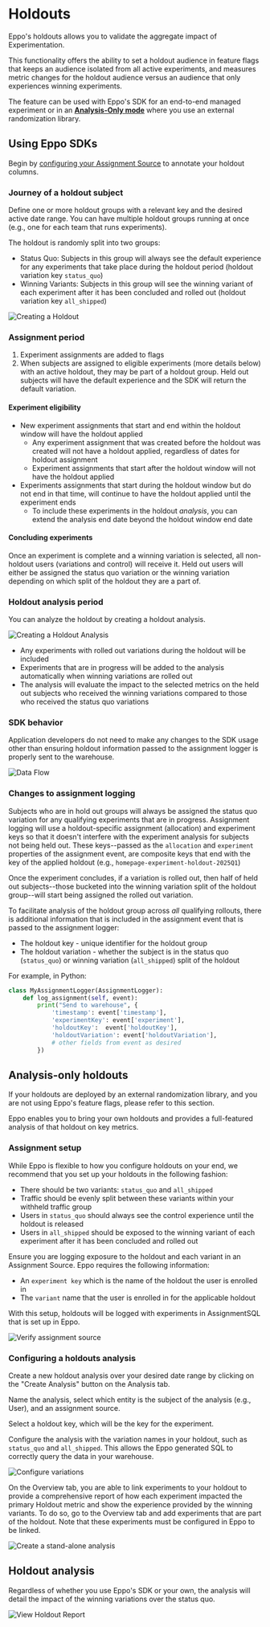 # Holdouts

Eppo's holdouts allows you to validate the aggregate impact of Experimentation.

This functionality offers the ability to set a holdout audience in feature flags that keeps an audience isolated from all active experiments, and measures metric changes for the holdout audience versus an audience that only experiences winning experiments.

The feature can be used with Eppo's SDK for an end-to-end managed experiment or in an [**Analysis-Only mode**](#analysis-only-holdouts) where you use an external randomization library.

## Using Eppo SDKs

Begin by [configuring your Assignment Source](/data-management/definitions/assignment-sql) to annotate your holdout columns.

### Journey of a holdout subject

Define one or more holdout groups with a relevant key and the desired active date range. You can have multiple holdout 
groups running at once (e.g., one for each team that runs experiments).

The holdout is randomly split into two groups:
* Status Quo: Subjects in this group will always see the default experience for any experiments that take place during the 
holdout period (holdout variation key `status_quo`)
* Winning Variants: Subjects in this group will see the winning variant of each experiment after it has been concluded and 
rolled out (holdout variation key `all_shipped`)

![Creating a Holdout](/img/experiments/holdouts/holdouts-create-object.png)

### Assignment period

1. Experiment assignments are added to flags
2. When subjects are assigned to eligible experiments (more details below) with an active holdout, they may be part of 
a holdout group. Held out subjects will have the default experience and the SDK will return the default variation.

#### Experiment eligibility

* New experiment assignments that start and end within the holdout window will have the holdout applied
  * Any experiment assignment that was created before the holdout was created will not have a holdout applied, regardless 
of dates for holdout assignment
  * Experiment assignments that start after the holdout window will not have the holdout applied
* Experiments assignments that start during the holdout window but do not end in that time, will continue to have the 
holdout applied until the experiment ends
  * To include these experiments in the holdout _analysis_, you can extend the analysis end date beyond the holdout window end 
date

#### Concluding experiments

Once an experiment is complete and a winning variation is selected, all non-holdout users (variations and control) will receive it.
Held out users will either be assigned the status quo variation or the winning variation depending on which split of the
holdout they are a part of.

### Holdout analysis period

You can analyze the holdout by creating a holdout analysis.

![Creating a Holdout Analysis](/img/experiments/holdouts/holdouts-create-experiment.png)

* Any experiments with rolled out variations during the holdout will be included
* Experiments that are in progress will be added to the analysis automatically when winning variations are rolled out
* The analysis will evaluate the impact to the selected metrics on the held out subjects who received the winning
variations compared to those who received the status quo variations

### SDK behavior

Application developers do not need to make any changes to the SDK usage other than ensuring holdout information passed
to the assignment logger is properly sent to the warehouse.

![Data Flow](/img/experiments/holdouts/holdouts-data-flow.png)

### Changes to assignment logging

Subjects who are in hold out groups will always be assigned the status quo variation for any qualifying experiments that
are in progress. Assignment logging will use a holdout-specific assignment (allocation) and experiment keys so that it
doesn't interfere with the experiment analysis for subjects not being held out. These keys--passed as the `allocation` 
and `experiment` properties of the assignment event, are composite keys that end with the key of the applied holdout
(e.g., `homepage-experiment-holdout-2025Q1`)

Once the experiment concludes, if a variation is rolled out, then half of held out subjects--those bucketed into the winning 
variation split of the holdout group--will start being assigned the rolled out variation.

To facilitate analysis of the holdout group across _all_ qualifying rollouts, there is additional information that is 
included in the assignment event that is passed to the assignment logger:
* The holdout key - unique identifier for the holdout group
* The holdout variation - whether the subject is in the status quo (`status_quo`) or winning variation (`all_shipped`) 
split of the holdout

For example, in Python:
```python
class MyAssignmentLogger(AssignmentLogger):
    def log_assignment(self, event):
        print("Send to warehouse", { 
            'timestamp': event['timestamp'],
            'experimentKey': event['experiment'],
            'holdoutKey':  event['holdoutKey'], 
            'holdoutVariation': event['holdoutVariation'],
            # other fields from event as desired
        })
```

## Analysis-only holdouts

If your holdouts are deployed by an external randomization library, and you are not using Eppo's feature flags, please refer to this section.

Eppo enables you to bring your own holdouts and provides a full-featured analysis of that holdout on key metrics.

### Assignment setup

While Eppo is flexible to how you configure holdouts on your end, we recommend that you set up your holdouts in the following fashion:
* There should be two variants: `status_quo` and `all_shipped`
* Traffic should be evenly split between these variants within your withheld traffic group
* Users in `status_quo` should always see the control experience until the holdout is released
* Users in `all_shipped` should be exposed to the winning variant of each experiment after it has been concluded and rolled out

Ensure you are logging exposure to the holdout and each variant in an Assignment Source. Eppo requires the following information:
*  An `experiment key` which is the name of the holdout the user is enrolled in
*  The `variant` name that the user is enrolled in for the applicable holdout

With this setup, holdouts will be logged with experiments in AssignmentSQL that is set up in Eppo.

![Verify assignment source](/img/experiments/holdouts/standalone-assignment-sql.png)

### Configuring a holdouts analysis

Create a new holdout analysis over your desired date range by clicking on the "Create Analysis" button on the Analysis tab.

Name the analysis, select which entity is the subject of the analysis (e.g., User), and an assignment source.

Select a holdout key, which will be the key for the experiment.

Configure the analysis with the variation names in your holdout, such as `status_quo` and `all_shipped`.
This allows the Eppo generated SQL to correctly query the data in your warehouse.

![Configure variations](/img/experiments/holdouts/standalone-variations.png)

On the Overview tab, you are able to link experiments to your holdout to provide a comprehensive report of how each 
experiment impacted the primary Holdout metric and show the experience provided by the winning variants. To do so, go to
the Overview tab and add experiments that are part of the holdout. Note that these experiments must be configured in Eppo
to be linked.

![Create a stand-alone analysis](/img/experiments/holdouts/analysis-only-setup1.png)

## Holdout analysis

Regardless of whether you use Eppo's SDK or your own, the analysis will detail the impact of the winning variations over
the status quo.

![View Holdout Report](/img/experiments/holdouts/holdouts-report.png)

